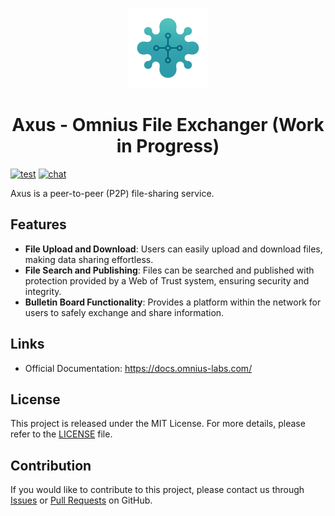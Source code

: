 <p align="center">
<img width="128" src="https://github.com/omnius-labs/axus/blob/main/docs/logo.png?raw=true" alt="Axus logo">
</p>

<h1 align="center">Axus - Omnius File Exchanger (Work in Progress)</h1>

[![test](https://github.com/omnius-labs/axus/actions/workflows/test.yml/badge.svg?branch=main)](https://github.com/omnius-labs/axus/actions/workflows/test.yml)
[![chat](https://badges.gitter.im/omnius-labs.svg)](https://app.gitter.im/#/room/#omnius-labs:gitter.im)

Axus is a peer-to-peer (P2P) file-sharing service.

## Features

- **File Upload and Download**: Users can easily upload and download files, making data sharing effortless.
- **File Search and Publishing**: Files can be searched and published with protection provided by a Web of Trust system, ensuring security and integrity.
- **Bulletin Board Functionality**: Provides a platform within the network for users to safely exchange and share information.

## Links

- Official Documentation: https://docs.omnius-labs.com/

## License

This project is released under the MIT License. For more details, please refer to the [LICENSE](LICENSE.txt) file.

## Contribution

If you would like to contribute to this project, please contact us through [Issues](https://github.com/omnius-labs/axus/issues) or [Pull Requests](https://github.com/omnius-labs/axus/pulls) on GitHub.
